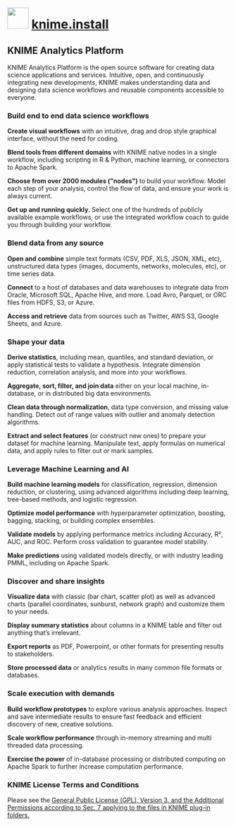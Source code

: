 # <img src="https://avatars1.githubusercontent.com/u/5486329" width="48" height="48"/> [knime.install](https://chocolatey.org/packages/knime.install)

## KNIME Analytics Platform

KNIME Analytics Platform is the open source software for creating data science applications and services. Intuitive, open, and continuously integrating new developments, KNIME makes understanding data and designing data science workflows and reusable components accessible to everyone.

### Build end to end data science workflows

__Create visual workflows__ with an intuitive, drag and drop style graphical interface, without the need for coding.

__Blend tools from different domains__ with KNIME native nodes in a single workflow, including scripting in R & Python, machine learning, or connectors to Apache Spark.

__Choose from over 2000 modules ("nodes")__ to build your workflow. Model each step of your analysis, control the flow of data, and ensure your work is always current.

__Get up and running quickly.__ Select one of the hundreds of publicly available example workflows, or use the integrated workflow coach to guide you through building your workflow.

### Blend data from any source

__Open and combine__ simple text formats (CSV, PDF, XLS, JSON, XML, etc), unstructured data types (images, documents, networks, molecules, etc), or time series data.

__Connect__ to a host of databases and data warehouses to integrate data from Oracle, Microsoft SQL, Apache Hive, and more. Load Avro, Parquet, or ORC files from HDFS, S3, or Azure.

__Access and retrieve__ data from sources such as Twitter, AWS S3, Google Sheets, and Azure.

### Shape your data

__Derive statistics__, including mean, quantiles, and standard deviation, or apply statistical tests to validate a hypothesis. Integrate dimension reduction, correlation analysis, and more into your workflows.

__Aggregate, sort, filter, and join data__ either on your local machine, in-database, or in distributed big data environments.

__Clean data through normalization__, data type conversion, and missing value handling. Detect out of range values with outlier and anomaly detection algorithms.

__Extract and select features__ (or construct new ones) to prepare your dataset for machine learning. Manipulate text, apply formulas on numerical data, and apply rules to filter out or mark samples.

### Leverage Machine Learning and AI

__Build machine learning models__ for classification, regression, dimension reduction, or clustering, using advanced algorithms including deep learning, tree-based methods, and logistic regression.

__Optimize model performance__ with hyperparameter optimization, boosting, bagging, stacking, or building complex ensembles.

__Validate models__ by applying performance metrics including Accuracy, R², AUC, and ROC. Perform cross validation to guarantee model stability.

__Make predictions__ using validated models directly, or with industry leading PMML, including on Apache Spark.

### Discover and share insights

__Visualize data__ with classic (bar chart, scatter plot) as well as advanced charts (parallel coordinates, sunburst, network graph) and customize them to your needs.

__Display summary statistics__ about columns in a KNIME table and filter out anything that’s irrelevant.

__Export reports__ as PDF, Powerpoint, or other formats for presenting results to stakeholders.

__Store processed data__ or analytics results in many common file formats or databases.

### Scale execution with demands

__Build workflow prototypes__ to ​explore various analysis approaches. Inspect and save intermediate results to ensure fast feedback and efficient discovery of new, creative solutions.

__Scale workflow performance__ through in-memory streaming and multi threaded data processing.

__Exercise the power__ ​of in-database processing or distributed computing on Apache Spark to further increase computation performance.

### KNIME License Terms and Conditions

Please see the [General Public License (GPL), Version 3, and the Additional Permissions according to Sec. 7 applying to the files in KNIME plug-in folders.](http://www.knime.org/downloads/full-license)
